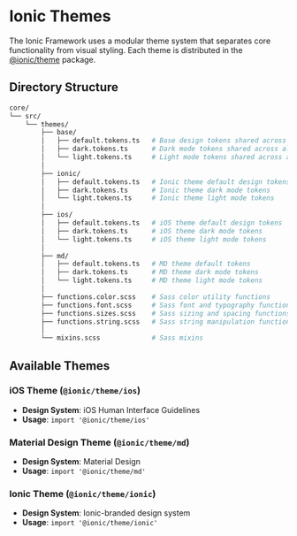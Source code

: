 # Ionic Themes

The Ionic Framework uses a modular theme system that separates core functionality from visual styling. Each theme is distributed in the [@ionic/theme](https://www.npmjs.com/package/@ionic/theme) package.

## Directory Structure

```bash
core/
└── src/
    └── themes/
        ├── base/
        │   ├── default.tokens.ts   # Base design tokens shared across all themes
        │   ├── dark.tokens.ts      # Dark mode tokens shared across all themes
        │   └── light.tokens.ts     # Light mode tokens shared across all themes
        │
        ├── ionic/
        │   ├── default.tokens.ts   # Ionic theme default design tokens
        │   ├── dark.tokens.ts      # Ionic theme dark mode tokens
        │   └── light.tokens.ts     # Ionic theme light mode tokens
        │
        ├── ios/
        │   ├── default.tokens.ts   # iOS theme default design tokens
        │   ├── dark.tokens.ts      # iOS theme dark mode tokens
        │   └── light.tokens.ts     # iOS theme light mode tokens
        │
        ├── md/
        │   ├── default.tokens.ts   # MD theme default tokens
        │   ├── dark.tokens.ts      # MD theme dark mode tokens
        │   └── light.tokens.ts     # MD theme light mode tokens
        │
        ├── functions.color.scss    # Sass color utility functions
        ├── functions.font.scss     # Sass font and typography functions
        ├── functions.sizes.scss    # Sass sizing and spacing functions
        ├── functions.string.scss   # Sass string manipulation functions
        │
        └── mixins.scss             # Sass mixins
```

## Available Themes

### iOS Theme (`@ionic/theme/ios`)
- **Design System**: iOS Human Interface Guidelines
- **Usage**: `import '@ionic/theme/ios'`

### Material Design Theme (`@ionic/theme/md`)
- **Design System**: Material Design
- **Usage**: `import '@ionic/theme/md'`

### Ionic Theme (`@ionic/theme/ionic`)
- **Design System**: Ionic-branded design system
- **Usage**: `import '@ionic/theme/ionic'`
